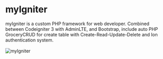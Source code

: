 myIgniter
=========
myIgniter is a custom PHP framework for web developer. Combined between Codeigniter 3 with AdminLTE, and Bootstrap, include auto PHP GroceryCRUD for create table with Create-Read-Update-Delete and Ion authentication system.
<br><br>
<img src="http://i59.tinypic.com/2cgc7zo.png" border="0" alt="myIgniter">
